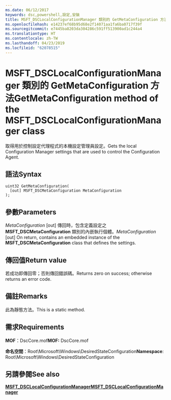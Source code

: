 ```yaml
---
ms.date: 06/12/2017
keywords: dsc,powershell,設定,安裝
title: MSFT_DSCLocalConfigurationManager 類別的 GetMetaConfiguration 方法
ms.openlocfilehash: e14237ef68b95d68e2f14071aa1fa6ba0717f39f
ms.sourcegitcommit: e7445ba8203da304286c591ff513900ad1c244a4
ms.translationtype: HT
ms.contentlocale: zh-TW
ms.lasthandoff: 04/23/2019
ms.locfileid: "62078515"
---
```

# <a name="getmetaconfiguration-method-of-the-msftdsclocalconfigurationmanager-class"></a><span data-ttu-id="77aea-103">MSFT_DSCLocalConfigurationManager 類別的 GetMetaConfiguration 方法</span><span class="sxs-lookup"><span data-stu-id="77aea-103">GetMetaConfiguration method of the MSFT_DSCLocalConfigurationManager class</span></span>

<span data-ttu-id="77aea-104">取得用於控制設定代理程式的本機設定管理員設定。</span><span class="sxs-lookup"><span data-stu-id="77aea-104">Gets the local Configuration Manager settings that are used to control the Configuration Agent.</span></span>

## <a name="syntax"></a><span data-ttu-id="77aea-105">語法</span><span class="sxs-lookup"><span data-stu-id="77aea-105">Syntax</span></span>

```mof
uint32 GetMetaConfiguration(
  [out] MSFT_DSCMetaConfiguration MetaConfiguration
);
```

## <a name="parameters"></a><span data-ttu-id="77aea-106">參數</span><span class="sxs-lookup"><span data-stu-id="77aea-106">Parameters</span></span>

<span data-ttu-id="77aea-107">*MetaConfiguration* \[out\] 傳回時，包含定義設定之 **MSFT_DSCMetaConfiguration** 類別的內嵌執行個體。</span><span class="sxs-lookup"><span data-stu-id="77aea-107">*MetaConfiguration* \[out\] On return, contains an embedded instance of the **MSFT_DSCMetaConfiguration** class that defines the settings.</span></span>

## <a name="return-value"></a><span data-ttu-id="77aea-108">傳回值</span><span class="sxs-lookup"><span data-stu-id="77aea-108">Return value</span></span>

<span data-ttu-id="77aea-109">若成功即傳回零；否則傳回錯誤碼。</span><span class="sxs-lookup"><span data-stu-id="77aea-109">Returns zero on success; otherwise returns an error code.</span></span>

## <a name="remarks"></a><span data-ttu-id="77aea-110">備註</span><span class="sxs-lookup"><span data-stu-id="77aea-110">Remarks</span></span>

<span data-ttu-id="77aea-111">此為靜態方法。</span><span class="sxs-lookup"><span data-stu-id="77aea-111">This is a static method.</span></span>

## <a name="requirements"></a><span data-ttu-id="77aea-112">需求</span><span class="sxs-lookup"><span data-stu-id="77aea-112">Requirements</span></span>

<span data-ttu-id="77aea-113">**MOF**：DscCore.mof</span><span class="sxs-lookup"><span data-stu-id="77aea-113">**MOF:** DscCore.mof</span></span>

<span data-ttu-id="77aea-114">**命名空間**：Root\Microsoft\Windows\DesiredStateConfiguration</span><span class="sxs-lookup"><span data-stu-id="77aea-114">**Namespace**: Root\Microsoft\Windows\DesiredStateConfiguration</span></span>

## <a name="see-also"></a><span data-ttu-id="77aea-115">另請參閱</span><span class="sxs-lookup"><span data-stu-id="77aea-115">See also</span></span>

[<span data-ttu-id="77aea-116">**MSFT_DSCLocalConfigurationManager**</span><span class="sxs-lookup"><span data-stu-id="77aea-116">**MSFT_DSCLocalConfigurationManager**</span></span>](msft-dsclocalconfigurationmanager.md)